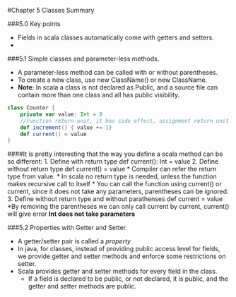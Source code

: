 #Chapter 5 Classes Summary

###5.0 Key points
* Fields in scala classes automatically come with getters and setters.
* 

###5.1 Simple classes and parameter-less methods.
* A parameter-less method can be called with or without parentheses. 
* To create a new class, use new ClassName() or new ClassName.
* **Note**: In scala a class is not declared as Public, and a source file can contain more than one class and all has public visibility.
```scala
class Counter {
    private var value: Int = 0
    //Function return unit, it has side effect, assignment return unit
    def increment() { value += 1}
    def current() = value
}
```

####It is pretty interesting that the way you define a scala method can be so different:
    1. Define with return type def current(): Int = value
    2. Define without return type def current() = value 
        * Compiler can refer the return type from value. 
        * In scala no return type is needed, unless the function makes recursive call to itself
        * You can call the function using current() or current, since it does not take any parameters, parentheses can be ignored.
    3. Define without return type and without parathenses def current = value
        *By removing the parentheses we can only call current by current, current() will give error **Int does not take parameters**
        
###5.2 Properties with Getter and Setter.
* A getter/setter pair is called a _property_
* In java, for classes, instead of providing public access level for fields, we provide getter and setter methods and enforce some restrictions on setter.
* Scala provides getter and setter methods for every field in the class. 
  * If a field is declared to be public, or not declared, it is public, and the getter and setter methods are public.
